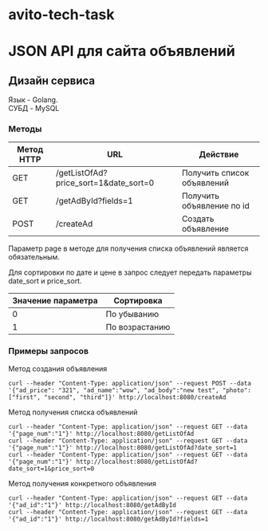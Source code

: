 # avito-tech-task

# JSON API для сайта объявлений

## Дизайн сервиса

Язык - Golang.    
СУБД - MySQL

### Методы
|Метод HTTP|URL|Действие|
|---|---|---|
|GET|/getListOfAd?price_sort=1&date_sort=0|Получить список объявлений|
|GET|/getAdById?fields=1|Получить объявление по id|
|POST|/createAd|Создать объявление|

Параметр page в методе для получения списка объявлений является обязательным.

Для сортировки по дате и цене в запрос следует передать параметры date_sort и price_sort. 

|Значение параметра|Сортировка|
|---|---|
|0|По убыванию|
|1|По возрастанию|


### Примеры запросов
Метод создания объявления
```
curl --header "Content-Type: application/json" --request POST --data '{"ad_price": "321", "ad_name":"wow", "ad_body":"new test", "photo": ["first", "second", "third"]}' http://localhost:8080/createAd
```
Метод получения списка объявлений
```
curl --header "Content-Type: application/json" --request GET --data '{"page_num":"1"}' http://localhost:8080/getListOfAd
curl --header "Content-Type: application/json" --request GET --data '{"page_num":"1"}' http://localhost:8080/getListOfAd?date_sort=1
curl --header "Content-Type: application/json" --request GET --data '{"page_num":"1"}' http://localhost:8080/getListOfAd?date_sort=1&price_sort=0
```
Метод получения конкретного объявления
```
curl --header "Content-Type: application/json" --request GET --data '{"ad_id":"1"}' http://localhost:8080/getAdById
curl --header "Content-Type: application/json" --request GET --data '{"ad_id":"1"}' http://localhost:8080/getAdById?fields=1
```
